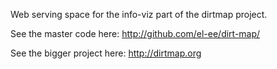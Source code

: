 Web serving space for the info-viz part of the dirtmap project. 

See the master code here: <http://github.com/el-ee/dirt-map/>

See the bigger project here: <http://dirtmap.org>
